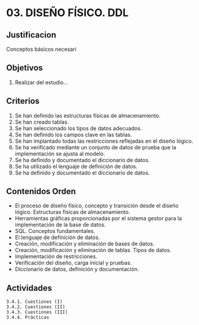 # 03. DISEÑO FÍSICO. DDL

## Justificacion
Conceptos básicos necesari

## Objetivos
1. Realizar del estudio...

## Criterios
1. Se han definido las estructuras físicas de almacenamiento.
1. Se han creado tablas.
1. Se han seleccionado los tipos de datos adecuados.
1. Se han definido los campos clave en las tablas.
1. Se han implantado todas las restricciones reflejadas en el diseño lógico.
1. Se ha verificado mediante un conjunto de datos de prueba que la implementación se ajusta al modelo.
1. Se ha definido y documentado el diccionario de datos.
1. Se ha utilizado el lenguaje de definición de datos.
1. Se ha definido y documentado el diccionario de datos.

## Contenidos Orden
  * El proceso de diseño físico, concepto y transición desde el diseño lógico. Estructuras físicas de almacenamiento.
 * Herramientas gráficas proporcionadas por el sistema gestor para la implementación de la base de datos.
 * SQL. Conceptos fundamentales.
 * El lenguaje de definición de datos.
 * Creación, modificación y eliminación de bases de datos.
 * Creación, modificación y eliminación de tablas. Tipos de datos.
 * Implementación de restricciones.
 * Verificación del diseño, carga inicial y pruebas.
 * Diccionario de datos, definición y documentación.

## Actividades
    3.4.1. Cuestiones (I)
    3.4.2. Cuestiones (II)
    3.4.3. Cuestiones (III)
    3.4.4. Prácticas

